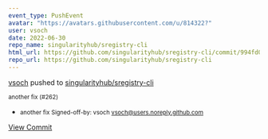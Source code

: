 ```yaml
---
event_type: PushEvent
avatar: "https://avatars.githubusercontent.com/u/814322?"
user: vsoch
date: 2022-06-30
repo_name: singularityhub/sregistry-cli
html_url: https://github.com/singularityhub/sregistry-cli/commit/994fd020680642dfa05249eb2fde599650920875
repo_url: https://github.com/singularityhub/sregistry-cli
---
```


<a href='https://github.com/vsoch' target='_blank'>vsoch</a> pushed to <a href='https://github.com/singularityhub/sregistry-cli' target='_blank'>singularityhub/sregistry-cli</a>

<small>another fix (#262)

* another fix
Signed-off-by: vsoch <vsoch@users.noreply.github.com></small>

<a href='https://github.com/singularityhub/sregistry-cli/commit/994fd020680642dfa05249eb2fde599650920875' target='_blank'>View Commit</a>